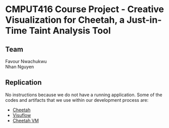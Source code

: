 # CMPUT416 Course Project - Creative Visualization for Cheetah, a Just-in-Time Taint Analysis Tool


## Team
Favour Nwachukwu  
Nhan Nguyen

## Replication
No instructions because we do not have a running application. Some of the codes and artifacts that we use within our development process are:
- [Cheetah](https://github.com/secure-software-engineering/cheetah)
- [Visuflow](https://github.com/VisuFlow/visuflow-plugin)
- [Cheetah VM](https://dl.acm.org/action/downloadSupplement?doi=10.1145%2F3092703.3092705&file=issta17-mainid11-s.zip)

